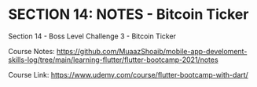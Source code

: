 # SECTION 14: NOTES - Bitcoin Ticker

Section 14 - Boss Level Challenge 3 - Bitcoin Ticker

Course Notes: https://github.com/MuaazShoaib/mobile-app-develoment-skills-log/tree/main/learning-flutter/flutter-bootcamp-2021/notes

Course Link: https://www.udemy.com/course/flutter-bootcamp-with-dart/